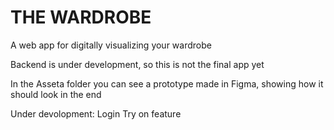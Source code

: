# THE WARDROBE 

A web app for digitally visualizing your wardrobe

Backend is under development, so this is not the final app yet

In the Asseta folder you can see a prototype made in Figma, showing how it should look in the end

Under devolopment:
Login
Try on feature
